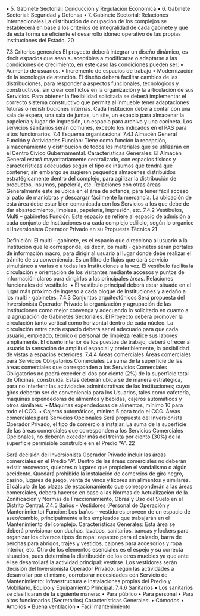 • 5. Gabinete Sectorial: Conducción y Regulación Económica
• 6. Gabinete Sectorial: Seguridad y Defensa
• 7. Gabinete Sectorial: Relaciones Internacionales
La distribución de ocupación de los complejos se establecerá en base a los criterios de integralidad
de cada gabinete y que de esta forma se eficiente el desarrollo idóneo operativo de las propias
instituciones del Estado.
20

7.3 Criterios generales
El proyecto deberá integrar un diseño dinámico, es decir espacios que sean susceptibles a
modificarse o adaptarse a las condiciones de crecimiento, en este caso las condiciones pueden ser:
• Aumento de usuarios.
• Incremento de espacios de trabajo
• Modernización de la tecnología de atención.
El diseño deberá facilitar cambios de las distribuciones, para responder a aspectos funcionales,
tecnológicos y constructivos, sin crear conflictos en la organización y la articulación de sus Servicios.
Para obtener la flexibilidad solicitada se deberá implementar el correcto sistema constructivo que
permita al inmueble tener adaptaciones futuras o redistribuciones internas.
Cada Institución deberá contar con una sala de espera, una sala de juntas, un site, un espacio para
almacenar la papelería y lugar de impresión, un espacio para archivo y una cocineta.
Los servicios sanitarios serán comunes, excepto los indicados en el PAS para altos funcionarios.
7.4 Esquema organizacional
7.4.1 Almacén General
Función y Actividades
Función: Tiene como función la recepción, almacenamiento y distribución de todos los materiales
que se utilizarán en el Centro Cívico Gubernamental.
Características Generales: El Almacén General estará mayoritariamente centralizado, con
espacios físicos y características adecuadas según el tipo de insumos que tendrá que contener, sin
embargo se sugieren pequeños almacenes distribuidos estratégicamente dentro del complejo, para
agilizar la distribución de productos, insumos, papelería, etc.
Relaciones con otras áreas
Generalmente este se ubica en el área de sótanos, para tener fácil acceso al patio de maniobras y
descargar fácilmente la mercancía. La ubicación de esta área debe estar bien comunicada con los
Servicios a los que debe de dar abastecimiento, limpieza, papelería, impresión, etc.
7.4.2 Vestíbulos, Multi – gabinetes
Función: Este espacio se refiere al espacio de admisión a cada conjunto de Instituciones o a cada
complejo edilicio, según lo organice el Inversionista Operador Privado en su Propuesta Técnica
21

Definición: El multi – gabinete, es el espacio que direcciona al usuario a la Institución que le
corresponde, es decir, los multi - gabinetes serán portales de información macro, para dirigir al
usuario al lugar donde debe realizar el trámite de su conveniencia. Es un filtro de flujos que dará
servicio simultáneo a varias o a todas las Instituciones a la vez.
El vestíbulo facilita la circulación y orientación de los visitantes mediante accesos y puntos de
información claros para dirigirlos a las principales áreas.
Relaciones funcionales del vestíbulo.
▪ El vestíbulo principal deberá estar situado en el lugar más próximo de ingreso a cada
bloque de Instituciones y aledaño a los multi - gabinetes.
7.4.3 Conjuntos arquitectónicos
Será propuesta del Inversionista Operador Privado la organización y agrupación de las Instituciones
como mejor convenga y adecuando lo solicitado en cuanto a la agrupación de Gabinetes Sectoriales.
El Proyecto deberá promover la circulación tanto vertical como horizontal dentro de cada núcleo.
La circulación entre cada espacio deberá ser el adecuado para que cada usuario, empleado, técnico
o personal de limpieza realice sus labores ampliamente.
El diseño interior de los puestos de trabajo, deberá ofrecer al usuario la sensación de amplitud
espacial y preferiblemente, la posibilidad de vistas a espacios exteriores.
7.4.4 Áreas comerciales
Áreas comerciales para Servicios Obligatorios Comerciales
La suma de la superficie de las áreas comerciales que corresponden a los Servicios Comerciales
Obligatorios no podrá exceder el dos por ciento (2%) de la superficie total de Oficinas, construida.
Estas deberán ubicarse de manera estratégica, para no interferir las actividades administrativas de
las Instituciones; cuyos giros deberán ser de conveniencia para los Usuarios, tales como cafetería,
máquinas expendedoras de alimentos y bebidas, cajeros automáticos y otros similares.
• Máquinas expendedoras de alimentos, mínimo 10 para todo el CCG.
• Cajeros automáticos, mínimo 5 para todo el CCG.
Áreas comerciales para Servicios Opcionales
Será propuesta del Inversionista Operador Privado, el tipo de comercio a instalar. La suma de la
superficie de las áreas comerciales que corresponden a los Servicios Comerciales Opcionales, no
deberán exceder más del treinta por ciento (30%) de la superficie permisible construible en el Predio
“A”.
22

Será decisión del Inversionista Operador Privado incluir las áreas comerciales en el Predio “A”.
Dentro de las áreas comerciales no deberán existir recovecos, quiebres o lugares que propicien el
vandalismo o algún accidente. Quedará prohibido la instalación de comercios de giro negro, casino,
lugares de juego, venta de vinos y licores sin alimentos y similares.
El cálculo de las plazas de estacionamiento que corresponderán a las áreas comerciales, deberá
hacerse en base a las Normas de Actualización de la Zonificación y Normas de Fraccionamiento,
Obras y Uso del Suelo en el Distrito Central.
7.4.5 Baños - Vestidores (Personal de Operación y Mantenimiento)
Función: Los baños – vestidores proveen de un espacio de aseo/cambio, principalmente a los
empleados que trabajarán en el Mantenimiento del complejo.
Características Generales: Esta área se deberá provisionar con duchas, lavabos, sanitarios,
bancas y lockers para organizar los diversos tipos de ropa: zapatero para el calzado, barra
de perchas para abrigos, trajes y vestidos, cajones para accesorios y ropa interior, etc. Otro de los
elementos esenciales es el espejo y su correcta situación, pues determina la distribución de los otros
muebles ya que ante él se desarrollará la actividad principal: vestirse. Los vestidores serán decisión
del Inversionista Operador Privado, según las actividades a desarrollar por el mismo, corroborar
necesidades con Servicio de Mantenimiento: Infraestructura e Instalaciones propias del Predio
y Mobiliario, Equipo y Equipamiento Principal.
7.4.6 Sanitarios
• Los sanitarios se clasificaran de la siguiente manera:
• Para público
• Para personal
• Para altos funcionarios (Secretarios)
Características Generales:
• Cómodos
• Amplios
• Buena ventilación
• Fácil mantenimiento
